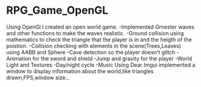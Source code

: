 # RPG_Game_OpenGL
Using OpenGl I created an open world game.
-Implemented Grnester waves and other functions to make the waves realistic.
-Ground collision using mathematics to check the triangle that the player is in and the heigth of the poistion.
-Collision checking with elements in the scene(Trees,Leaves) using AABB and Sphere
-Cave detection so the player doesn't glitch
-Animation for the sword and shield
-Jump and gravity for the player
-World Light and Textures
-Day/night cycle
-Music
Using Dear Imgui implemented a window to display information about the world,like triangles drawn,FPS,window size...

